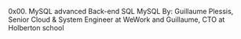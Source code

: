 0x00. MySQL advanced
Back-end
SQL
MySQL
 By: Guillaume Plessis, Senior Cloud & System Engineer at WeWork and Guillaume, CTO at Holberton school
